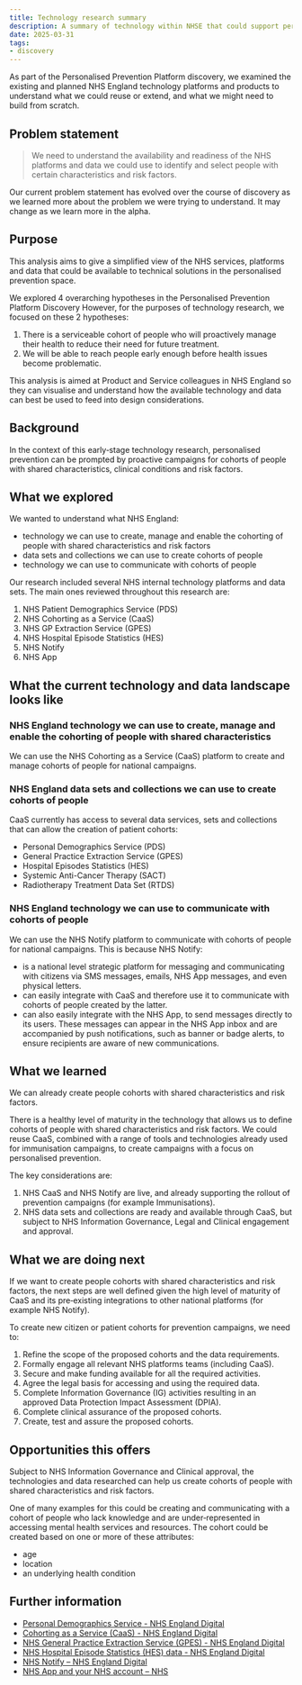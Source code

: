 ```yaml
---
title: Technology research summary
description: A summary of technology within NHSE that could support personalised prevention work
date: 2025-03-31
tags:
- discovery
---
```


As part of the Personalised Prevention Platform discovery, we examined the existing and planned NHS England technology platforms and products to understand what we could reuse or extend, and what we might need to build from scratch.

## Problem statement

> We need to understand the availability and readiness of the NHS platforms and data we could use to identify and select people with certain characteristics and risk factors.

Our current problem statement has evolved over the course of discovery as we learned more about the problem we were trying to understand. It may change as we learn more in the alpha.

## Purpose

This analysis aims to give a simplified view of the NHS services, platforms and data that could be available to technical solutions in the personalised prevention space.

We explored 4 overarching hypotheses in the Personalised Prevention Platform Discovery However, for the purposes of technology research, we focused on these 2 hypotheses:

1. There is a serviceable cohort of people who will proactively manage their health to reduce their need for future treatment.
2. We will be able to reach people early enough before health issues become problematic.

This analysis is aimed at Product and Service colleagues in NHS England so they can visualise and understand how the available technology and data can best be used to feed into design considerations.

## Background

In the context of this early‑stage technology research, personalised prevention can be prompted by proactive campaigns for cohorts of people with shared characteristics, clinical conditions and risk factors.

## What we explored

We wanted to understand what NHS England:

- technology we can use to create, manage and enable the cohorting of people with shared characteristics and risk factors
- data sets and collections we can use to create cohorts of people
- technology we can use to communicate with cohorts of people

Our research included several NHS internal technology platforms and data sets. The main ones reviewed throughout this research are:

1. NHS Patient Demographics Service (PDS)
2. NHS Cohorting as a Service (CaaS)
3. NHS GP Extraction Service (GPES)
4. NHS Hospital Episode Statistics (HES)
5. NHS Notify
6. NHS App

## What the current technology and data landscape looks like

### NHS England technology we can use to create, manage and enable the cohorting of people with shared characteristics

We can use the NHS Cohorting as a Service (CaaS) platform to create and manage cohorts of people for national campaigns.

### NHS England data sets and collections we can use to create cohorts of people

CaaS currently has access to several data services, sets and collections that can allow the creation of patient cohorts:

- Personal Demographics Service (PDS)
- General Practice Extraction Service (GPES)
- Hospital Episodes Statistics (HES)
- Systemic Anti-Cancer Therapy (SACT)
- Radiotherapy Treatment Data Set (RTDS)

### NHS England technology we can use to communicate with cohorts of people

We can use the NHS Notify platform to communicate with cohorts of people for national campaigns. This is because NHS Notify:

- is a national level strategic platform for messaging and communicating with citizens via SMS messages, emails, NHS App messages, and even physical letters.
- can easily integrate with CaaS and therefore use it to communicate with cohorts of people created by the latter.
- can also easily integrate with the NHS App, to send messages directly to its users. These messages can appear in the NHS App inbox and are accompanied by push notifications, such as banner or badge alerts, to ensure recipients are aware of new communications.

## What we learned

We can already create people cohorts with shared characteristics and risk factors.

There is a healthy level of maturity in the technology that allows us to define cohorts of people with shared characteristics and risk factors. We could reuse CaaS, combined with a range of tools and technologies already used for immunisation campaigns, to create campaigns with a focus on personalised prevention.

The key considerations are:

1. NHS CaaS and NHS Notify are live, and already supporting the rollout of prevention campaigns (for example Immunisations).
2. NHS data sets and collections are ready and available through CaaS, but subject to NHS Information Governance, Legal and Clinical engagement and approval.

## What we are doing next

If we want to create people cohorts with shared characteristics and risk factors, the next steps are well defined given the high level of maturity of CaaS and its pre‑existing integrations to other national platforms (for example NHS Notify).

To create new citizen or patient cohorts for prevention campaigns, we need to:

1. Refine the scope of the proposed cohorts and the data requirements.
2. Formally engage all relevant NHS platforms teams (including CaaS).
3. Secure and make funding available for all the required activities.
4. Agree the legal basis for accessing and using the required data.
5. Complete Information Governance (IG) activities resulting in an approved Data Protection Impact Assessment (DPIA).
6. Complete clinical assurance of the proposed cohorts.
7. Create, test and assure the proposed cohorts.

## Opportunities this offers

Subject to NHS Information Governance and Clinical approval, the technologies and data researched can help us create cohorts of people with shared characteristics and risk factors.

One of many examples for this could be creating and communicating with a cohort of people who lack knowledge and are under‑represented in accessing mental health services and resources. The cohort could be created based on one or more of these attributes:

- age
- location
- an underlying health condition

## Further information

- [Personal Demographics Service - NHS England Digital](https://digital.nhs.uk/services/personal-demographics-service)
- [Cohorting as a Service (CaaS) - NHS England Digital](https://digital.nhs.uk/services/cohorting-as-a-service-caas)
- [NHS General Practice Extraction Service (GPES) - NHS England Digital](https://digital.nhs.uk/services/general-practice-extraction-service)
- [NHS Hospital Episode Statistics (HES) data - NHS England Digital](https://digital.nhs.uk/data-and-information/data-tools-and-services/data-services/hospital-episode-statistics)
- [NHS Notify – NHS England Digital](https://digital.nhs.uk/services/nhs-notify)
- [NHS App and your NHS account – NHS](https://www.nhs.uk/nhs-app/)
